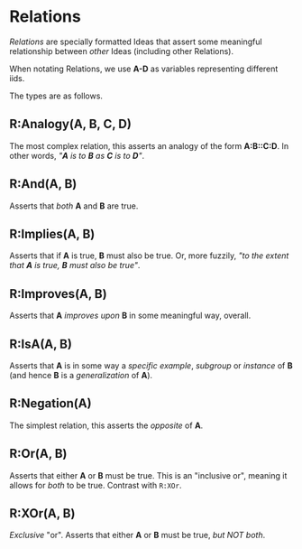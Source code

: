 # Relations

_Relations_ are specially formatted Ideas that assert some meaningful
relationship between _other_ Ideas (including other Relations).

When notating Relations, we use **A-D** as variables representing different
iids.

The types are as follows.


## R:Analogy(A, B, C, D)

The most complex relation, this asserts an analogy of the form **A:B::C:D**.  In
other words, _"**A** is to **B** as **C** is to **D**"_.

## R:And(A, B)

Asserts that _both_ **A** and **B** are true.

## R:Implies(A, B)

Asserts that if **A** is true, **B** must also be true.  Or, more fuzzily, _"to
the extent that **A** is true, **B** must also be true"_.

## R:Improves(A, B)

Asserts that **A** _improves upon_ **B** in some meaningful way, overall.

## R:IsA(A, B)

Asserts that **A** is in some way a _specific example_, _subgroup_ or _instance_
of **B** (and hence **B** is a _generalization_ of **A**).

## R:Negation(A)

The simplest relation, this asserts the _opposite_ of **A**.

## R:Or(A, B)

Asserts that either **A** or **B** must be true.  This is an "inclusive or",
meaning it allows for _both_ to be true.  Contrast with `R:XOr`.

## R:XOr(A, B)

_Exclusive_ "or".  Asserts that either **A** or **B** must be true, _but NOT
both_.
